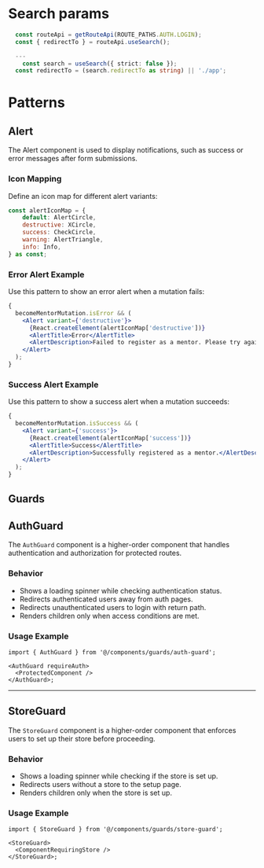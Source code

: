 # Search params

```ts
  const routeApi = getRouteApi(ROUTE_PATHS.AUTH.LOGIN);
  const { redirectTo } = routeApi.useSearch();

  ---
    const search = useSearch({ strict: false });
  const redirectTo = (search.redirectTo as string) || './app';
```

# Patterns

## Alert

The Alert component is used to display notifications, such as success or error messages after form submissions.

### Icon Mapping

Define an icon map for different alert variants:

```javascript
const alertIconMap = {
    default: AlertCircle,
    destructive: XCircle,
    success: CheckCircle,
    warning: AlertTriangle,
    info: Info,
} as const;
```

### Error Alert Example

Use this pattern to show an error alert when a mutation fails:

```jsx
{
  becomeMentorMutation.isError && (
    <Alert variant={'destructive'}>
      {React.createElement(alertIconMap['destructive'])}
      <AlertTitle>Error</AlertTitle>
      <AlertDescription>Failed to register as a mentor. Please try again.</AlertDescription>
    </Alert>
  );
}
```

### Success Alert Example

Use this pattern to show a success alert when a mutation succeeds:

```jsx
{
  becomeMentorMutation.isSuccess && (
    <Alert variant={'success'}>
      {React.createElement(alertIconMap['success'])}
      <AlertTitle>Success</AlertTitle>
      <AlertDescription>Successfully registered as a mentor.</AlertDescription>
    </Alert>
  );
}
```

## Guards

## AuthGuard

The `AuthGuard` component is a higher-order component that handles authentication and authorization for protected routes.

### Behavior

- Shows a loading spinner while checking authentication status.
- Redirects authenticated users away from auth pages.
- Redirects unauthenticated users to login with return path.
- Renders children only when access conditions are met.

### Usage Example

```tsx
import { AuthGuard } from '@/components/guards/auth-guard';

<AuthGuard requireAuth>
  <ProtectedComponent />
</AuthGuard>;
```

---

## StoreGuard

The `StoreGuard` component is a higher-order component that enforces users to set up their store before proceeding.

### Behavior

- Shows a loading spinner while checking if the store is set up.
- Redirects users without a store to the setup page.
- Renders children only when the store is set up.

### Usage Example

```tsx
import { StoreGuard } from '@/components/guards/store-guard';

<StoreGuard>
  <ComponentRequiringStore />
</StoreGuard>;
```
